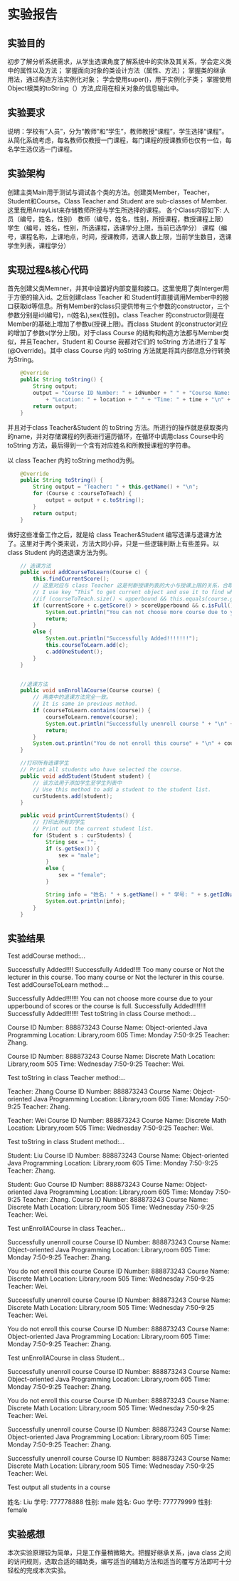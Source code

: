 
# 实验报告

## 实验目的

初步了解分析系统需求，从学生选课角度了解系统中的实体及其关系，学会定义类中的属性以及方法；
掌握面向对象的类设计方法（属性、方法）；
掌握类的继承用法，通过构造方法实例化对象；
学会使用super()，用于实例化子类；
掌握使用Object根类的toString（）方法,应用在相关对象的信息输出中。

## 实验要求

说明：学校有“人员”，分为“教师”和“学生”，教师教授“课程”，学生选择“课程”。从简化系统考虑，每名教师仅教授一门课程，每门课程的授课教师也仅有一位，每名学生选仅选一门课程。

## 实验架构

创建主类Main用于测试与调试各个类的方法。创建类Member，Teacher，Student和Course。Class Teacher and Student are sub-classes of Member.
这里我用ArrayList来存储教师所授与学生所选择的课程。
各个Class内容如下:
    人员（编号，姓名，性别）
    教师（编号，姓名，性别，所授课程，教授课程上限）
    学生（编号，姓名，性别，所选课程，选课学分上限，当前已选学分）
    课程（编号，课程名称，上课地点，时间，授课教师，选课人数上限，当前学生数目，选课学生列表，课程学分）

## 实现过程&核心代码

首先创建父类Memner，并其中设置好内部变量和接口。这里使用了类Interger用于方便的输入id。之后创建class Teacher 和 Student时直接调用Member中的接口获取id等信息。所有Member的class只提供带有三个参数的constructor，三个参数分别是id(编号)，n(姓名),sex(性别)。class Teacher 的constructor则是在Member的基础上增加了参数u(授课上限)。而class Student 的constructor对应的增加了参数s(学分上限)。对于class Course 的结构和构造方法都与Member类似，并且Teacher，Student 和 Course 我都对它们的 toString 方法进行了复写(@Override)。其中 class Course 内的 toString 方法就是将其内部信息分行转换为String。

```java
    @Override
    public String toString() {
        String output;
        output = "Course ID Number: " + idNumber + " " + "Course Name: " + name + "\n"
            + "Location: " + location + " " + "Time: " + time + "\n" + "Teacher: " + teacher.getName() + "." + "\n";
        return output;
    }
```

并且对于class Teacher&Student 的 toString 方法。所进行的操作就是获取类内的name，并对存储课程的列表进行遍历循环，在循环中调用class Course中的 toString 方法，最后得到一个含有对应姓名和所教授课程的字符串。

以 class Teacher 内的 toString method为例。

```java
    @Override
    public String toString() {
        String output = "Teacher: " + this.getName() + "\n";
        for (Course c :courseToTeach) {
            output = output + c.toString();
        }
        return output;
    }
```

做好这些准备工作之后，就是给 class Teacher&Student 编写选课与退课方法了。这里对于两个类来说，方法大同小异，只是一些逻辑判断上有些差异。以 class Student 内的选退课方法为例。

```java
    // 选课方法
    public void addCourseToLearn(Course c) {
        this.findCurrentScore();
        // 这里对应与 class Teacher 这是判断授课列表的大小与授课上限的关系，合取上课程内部教师是否与该教师相同。代码如下：
        // I use key “This” to get current object and use it to find whether the Teacher object equals to the Teacher object in the course object.
        //if (courseToTeach.size() < upperbound && this.equals(course.getTeacher()))
        if (currentScore + c.getScore() > scoreUpperbound && c.isFull()) {
            System.out.println("You can not choose more course due to your upperbound of scores or the course is full.");
            return;
        }
        else {
            System.out.println("Successfully Added!!!!!!!");
            this.courseToLearn.add(c);
            c.addOneStudent();
        }
    }


    //退课方法
    public void unEnrollACourse(Course course) {
        // 两类中的退课方法完全一致。
        // It is same in previous method.
        if (courseToLearn.contains(course)) {
            courseToLearn.remove(course);
            System.out.println("Successfully unenroll course " + "\n" + course.toString());
            return;
        }
        System.out.println("You do not enroll this course" + "\n" + course.toString());
    }

    //打印所有选课学生
    // Print all students who have selected the course.
    public void addStudent(Student student) {
        // 该方法用于添加学生至学生列表中
        // Use this method to add a student to the student list.
        curStudents.add(student);
    }

    public void printCurrentStudents() {
        // 打印出所有的学生
        // Print out the current student list.
        for (Student s : curStudents) {
            String sex = "";
            if (s.getSex()) {
                sex = "male";
            }
            else {
                sex = "female";
            }

            String info = "姓名: " + s.getName() + " 学号: " + s.getIdNumber() + " 性别: " + sex;
            System.out.println(info);
        }
    }
```

## 实验结果

Test addCourse method:...

Successfully Added!!!!
Successfully Added!!!!
Too many course or Not the lecturer in this course.
Too many course or Not the lecturer in this course.
Test addCourseToLearn method:...

Successfully Added!!!!!!!
You can not choose more course due to your upperbound of scores or the course is full.
Successfully Added!!!!!!!
Successfully Added!!!!!!!
Test toString in class Course method:...

Course ID Number: 888873243 Course Name: Object-oriented Java Programming
Location: Library,room 605 Time: Monday 7:50-9:25
Teacher: Zhang.

Course ID Number: 888873243 Course Name: Discrete Math
Location: Library,room 505 Time: Wednesday 7:50-9:25
Teacher: Wei.

Test toString in class Teacher method:...

Teacher: Zhang
Course ID Number: 888873243 Course Name: Object-oriented Java Programming
Location: Library,room 605 Time: Monday 7:50-9:25
Teacher: Zhang.

Teacher: Wei
Course ID Number: 888873243 Course Name: Discrete Math
Location: Library,room 505 Time: Wednesday 7:50-9:25
Teacher: Wei.

Test toString in class Student method:...

Student: Liu
Course ID Number: 888873243 Course Name: Object-oriented Java Programming
Location: Library,room 605 Time: Monday 7:50-9:25
Teacher: Zhang.

Student: Guo
Course ID Number: 888873243 Course Name: Object-oriented Java Programming
Location: Library,room 605 Time: Monday 7:50-9:25
Teacher: Zhang.
Course ID Number: 888873243 Course Name: Discrete Math
Location: Library,room 505 Time: Wednesday 7:50-9:25
Teacher: Wei.

Test unEnrollACourse in class Teacher...

Successfully unenroll course
Course ID Number: 888873243 Course Name: Object-oriented Java Programming
Location: Library,room 605 Time: Monday 7:50-9:25
Teacher: Zhang.

You do not enroll this course
Course ID Number: 888873243 Course Name: Discrete Math
Location: Library,room 505 Time: Wednesday 7:50-9:25
Teacher: Wei.

Successfully unenroll course
Course ID Number: 888873243 Course Name: Discrete Math
Location: Library,room 505 Time: Wednesday 7:50-9:25
Teacher: Wei.

You do not enroll this course
Course ID Number: 888873243 Course Name: Object-oriented Java Programming
Location: Library,room 605 Time: Monday 7:50-9:25
Teacher: Zhang.

Test unEnrollACourse in class Student...

Successfully unenroll course
Course ID Number: 888873243 Course Name: Object-oriented Java Programming
Location: Library,room 605 Time: Monday 7:50-9:25
Teacher: Zhang.

You do not enroll this course
Course ID Number: 888873243 Course Name: Discrete Math
Location: Library,room 505 Time: Wednesday 7:50-9:25
Teacher: Wei.

Successfully unenroll course
Course ID Number: 888873243 Course Name: Object-oriented Java Programming
Location: Library,room 605 Time: Monday 7:50-9:25
Teacher: Zhang.

Successfully unenroll course
Course ID Number: 888873243 Course Name: Discrete Math
Location: Library,room 505 Time: Wednesday 7:50-9:25
Teacher: Wei.

Test output all students in a course

姓名: Liu 学号: 777778888 性别: male
姓名: Guo 学号: 777779999 性别: female

## 实验感想

本次实验原理较为简单，只是工作量稍微略大。把握好继承关系，java class 之间的访问规则，选取合适的辅助类，编写适当的辅助方法和适当的覆写方法即可十分轻松的完成本次实验。
